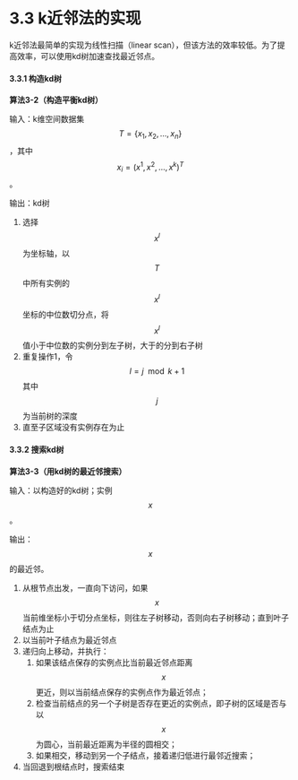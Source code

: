 # 3.3 k近邻法的实现

k近邻法最简单的实现为线性扫描（linear scan），但该方法的效率较低。为了提高效率，可以使用kd树加速查找最近邻点。

#### 3.3.1 构造kd树

**算法3-2（构造平衡kd树）**

输入：k维空间数据集 $$T = \{x_1, x_2, \dots, x_n\}$$ ，其中 $$x_i = (x^1, x^2, \dots, x^k)^T$$ 。

输出：kd树

1. 选择 $$x^l$$ 为坐标轴，以 $$T$$ 中所有实例的 $$x^l$$ 坐标的中位数切分点，将 $$x^l$$ 值小于中位数的实例分到左子树，大于的分到右子树
2. 重复操作1，令 $$l = j \mod k + 1$$ 其中 $$j$$ 为当前树的深度
3. 直至子区域没有实例存在为止

#### 3.3.2 搜索kd树

**算法3-3（用kd树的最近邻搜索）**

输入：以构造好的kd树；实例 $$x$$ 。

输出： $$x$$ 的最近邻。

1. 从根节点出发，一直向下访问，如果 $$x$$ 当前维坐标小于切分点坐标，则往左子树移动，否则向右子树移动；直到叶子结点为止
2. 以当前叶子结点为最近邻点
3. 递归向上移动，并执行：
   1. 如果该结点保存的实例点比当前最近邻点距离 $$x$$ 更近，则以当前结点保存的实例点作为最近邻点；
   2. 检查当前结点的另一个子树是否存在更近的实例点，即子树的区域是否与以 $$x$$ 为圆心，当前最近距离为半径的圆相交；
   3. 如果相交，移动到另一个子结点，接着递归低进行最邻近搜索；
4. 当回退到根结点时，搜索结束

